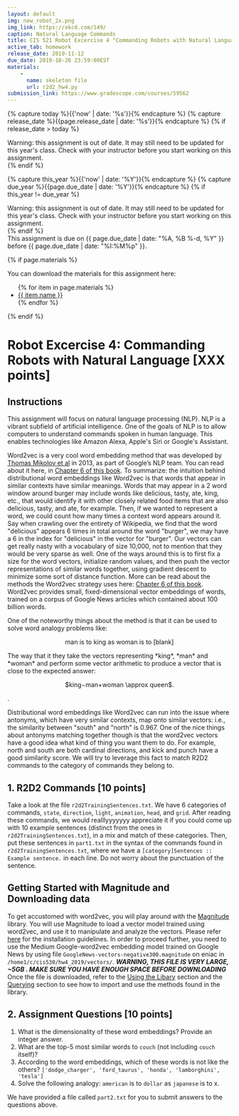 ```yaml
---
layout: default
img: new_robot_2x.png
img_link: https://xkcd.com/149/
caption: Natural Language Commands
title: CIS 521 Robot Excercise 4 "Commanding Robots with Natural Language" (Extra Credit)
active_tab: homework
release_date: 2019-11-12
due_date: 2019-10-26 23:59:00EST
materials:
    - 
      name: skeleton file
      url: r2d2_hw4.py 
submission_link: https://www.gradescope.com/courses/59562
---
```


<!-- Check whether the assignment is ready to release -->
{% capture today %}{{'now' | date: '%s'}}{% endcapture %}
{% capture release_date %}{{page.release_date | date: '%s'}}{% endcapture %}
{% if release_date > today %} 
<div class="alert alert-danger">
Warning: this assignment is out of date.  It may still need to be updated for this year's class.  Check with your instructor before you start working on this assignment.
</div>
{% endif %}
<!-- End of check whether the assignment is up to date -->


<!-- Check whether the assignment is up to date -->
{% capture this_year %}{{'now' | date: '%Y'}}{% endcapture %}
{% capture due_year %}{{page.due_date | date: '%Y'}}{% endcapture %}
{% if this_year != due_year %} 
<div class="alert alert-danger">
Warning: this assignment is out of date.  It may still need to be updated for this year's class.  Check with your instructor before you start working on this assignment.
</div>
{% endif %}
<!-- End of check whether the assignment is up to date -->


<div class="alert alert-info">
This assignment is due on {{ page.due_date | date: "%A, %B %-d, %Y" }} before {{ page.due_date | date: "%I:%M%p" }}. 
</div>

{% if page.materials %}
<div class="alert alert-info">
You can download the materials for this assignment here:
<ul>
{% for item in page.materials %}
<li><a href="{{item.url}}">{{ item.name }}</a></li>
{% endfor %}
</ul>
</div>
{% endif %}

Robot Excercise 4: Commanding Robots with Natural Language [XXX points]
=============================================================

## Instructions

This assignment will focus on natural language processing (NLP).  NLP is a vibrant subfield of artificial intelligence.  One of the goals of NLP is to allow computers to understand commands spoken in human language.  This enables technologies like Amazon Alexa, Apple's Siri or Google's Assistant. 

Word2vec is a very cool word embedding method that was developed by [Thomas Mikolov et al](https://www.aclweb.org/anthology/N13-1090) in 2013, as part of Google’s NLP team. You can read about it here, in [Chapter 6 of this book](https://web.stanford.edu/~jurafsky/slp3/6.pdf). To summarize: the intuition behind distributional word embeddings like Word2vec is that words that appear in similar contexts have similar meanings. Words that may appear in a 2 word window around burger may include words like delicious, tasty, ate, king, etc., that would identify it with other closely related food items that are also delicious, tasty, and ate, for example. Then, if we wanted to represent a word, we could count how many times a context word appears around it. Say when crawling over the entirety of Wikipedia, we find that the word "delicious" appears 6 times in total around the word "burger", we may have a 6 in the index for "delicious" in the vector for "burger". Our vectors can get really nasty with a vocabulary of size 10,000, not to mention that they would be very sparse as well.
One of the ways around this is to first fix a size for the word vectors, initialize random values, and then push the vector representations of similar words together, using gradient descent to minimize some sort of distance function. More can be read about the methods the Word2vec strategy uses here: [Chapter 6 of this book](https://web.stanford.edu/~jurafsky/slp3/6.pdf). Word2vec provides small, fixed-dimensional vector embeddings of words, trained on a corpus of Google News articles which contained about 100 billion words.

One of the noteworthy things about the method is that it can be used to solve word analogy problems like:
<p align="center">
man is to king as woman is to [blank]
 </p>
 The way that it they take the vectors representing *king*, *man* and *woman* and perform some vector arithmetic to produce a vector that is close to the expected answer:
  <p align="center">
 $king−man+woman \approx queen$. 
 </p>.


Distributional word embeddings like Word2vec can run into the issue where antonyms, which have very similar contexts, map onto similar vectors: i.e., the similarity between "south" and "north" is 0.967.
One of the nice things about antonyms matching together though is that the word2vec vectors have a good idea what kind of thing you want them to do. For example, north and south are both cardinal directions, and kick and punch have a good similarity score. We will try to leverage this fact to match R2D2 commands to the category of commands they belong to.

## 1. R2D2 Commands [10 points]

Take a look at the file `r2d2TrainingSentences.txt`. We have 6 categories of commands, `state`, `direction`, `light`, `animation`, `head`, and `grid`. After reading these commands, we would realllyyyyyyy appreciate it if you could come up with 10 example sentences (distinct from the ones in `r2d2TrainingSentences.txt`), in a mix and match of these categories. Then, put these sentences in `part1.txt` in the syntax of the commands found in `r2d2TrainingSentences.txt`, where we have a `[category]Sentences :: Example sentence.` in each line. Do not worry about the punctuation of the sentence.

## Getting Started with Magnitude and Downloading data

To get accustomed with word2vec, you will play around with the [Magnitude](https://github.com/plasticityai/magnitude)  library.  You will use Magnitude to load a vector model trained using word2vec, and use it to manipulate and analyze the vectors. Please refer [here](https://github.com/plasticityai/magnitude#installation) for the installation guidelines. 
In order to proceed further, you need to use the Medium Google-word2vec embedding model trained on Google News by using file `GoogleNews-vectors-negative300.magnitude` on eniac in `/home1/c/cis530/hw4_2019/vectors/`. ***WARNING, THIS FILE IS VERY LARGE, ~5GB
. MAKE SURE YOU HAVE ENOUGH SPACE BEFORE DOWNLOADING***
Once the file is downloaded, refer to the [Using the Libary](https://github.com/plasticityai/magnitude#using-the-library) section and the [Querying](https://github.com/plasticityai/magnitude#querying) section to see how to import and use the methods found in the library.

## 2. Assignment Questions [10 points]

1.	What is the dimensionality of these word embeddings? Provide an integer answer.
2.	What are the top-5 most similar words to `couch` (not including `couch` itself)?
3.	According to the word embeddings, which of these words is not like the others? `['dodge_charger', 'ford_taurus', 'honda', 'lamborghini', 'tesla']`
4.	Solve the following analogy: `american` is to `dollar` as `japanese` is to x.

We have provided a file called `part2.txt` for you to submit answers to the questions above.


